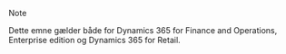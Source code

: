 > [!NOTE]
> Dette emne gælder både for Dynamics 365 for Finance and Operations, Enterprise edition og Dynamics 365 for Retail. 